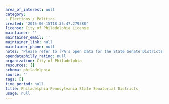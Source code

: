 ```yaml
---
area_of_interest: null
category:
- Elections / Politics
created: '2015-06-15T18:35:47.279386'
license: City of Philadelphia License
maintainer: ''
maintainer_email: ''
maintainer_link: null
maintainer_phone: null
notes: "Please refer to [PA's open data for the State Senate Districts](https://data.pa.gov/Geospatial-Data/Pennsylvania-Senatorial-Districts-Boundaries/52q9-9t9c)."
opendataphilly_rating: null
organization: City of Philadelphia
resources: []
schema: philadelphia
source: ''
tags: []
time_period: null
title: Philadelphia Pennsylvania State Senatorial Districts
usage: null
---
```

